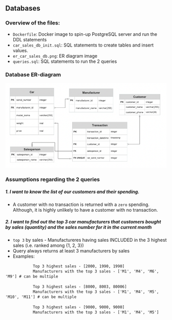 ## Databases

### Overview of the files: 
<!-- toc -->
- `Dockerfile`: Docker image to spin-up PostgreSQL server and run the DDL statements
- `car_sales_db_init.sql`: SQL statements to create tables and insert values.
- `er_car_sales_db.png`: ER diagram image
- `queries.sql`: SQL statements to run the 2 queries 
<!-- tocstop -->

### Database ER-diagram 
![Model](er_car_sales_db.png)

### Assumptions regarding the 2 queries 

##### 1. I want to know the list of our customers and their spending.
- A customer with no transaction is returned with a `zero` spending. Although, it is highly unlikely to have a customer with no transaction. 

##### 2. I want to find out the top 3 car manufacturers that customers bought by sales (quantity) and the sales number for it in the current month
- `top 3` by sales - Manufactureres having sales INCLUDED in the 3 highest sales (i.e. ranked among {1, 2, 3})
- Query always returns at least 3 manufacturers by sales
- Examples: 
```
            Top 3 highest sales - [2000, 1990, 1990]  
            Manufacturers with the top 3 sales - ['M1', 'M4', 'M6', 'M9'] # can be multiple 
            
            Top 3 highest sales - [8000, 8003, 80006]  
            Manufacturers with the top 3 sales - ['M1', 'M4', 'M5', 'M10', 'M11'] # can be multiple 

            Top 3 highest sales - [9000, 9000, 9000]  
            Manufacturers with the top 3 sales - ['M1', 'M4', 'M5']
```
